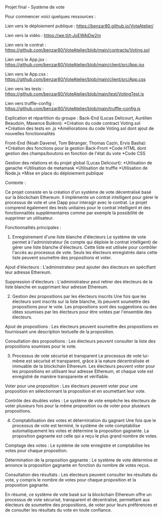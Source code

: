 Projet final - Système de vote

Pour commencer voici quelques ressources :

Lien vers le déploiement publique : https://benzar80.github.io/VoteAtelier/

Lien vers la vidéo : https://we.tl/t-JoEWAiDw2m

Lien vers le contrat : https://github.com/benzar80/VoteAtelier/blob/main/contracts/Voting.sol

Lien vers le App.jsx : https://github.com/benzar80/VoteAtelier/blob/main/client/src/App.jsx

Lien vers le App.css : https://github.com/benzar80/VoteAtelier/blob/main/client/src/App.css

Lien vers les tests  : https://github.com/benzar80/VoteAtelier/blob/main/test/VotingTest.js

Lien vers truffle-config : https://github.com/benzar80/VoteAtelier/blob/main/truffle-config.js

Explication et répartition du groupe :
Back-End (Lucas Delicourt, Aurélien Beaudoin, Maxence Buléon):
    *Création du code contract Voting.sol
    *Création des tests en .js
    *Améliorations du code Voting.sol dont ajout de nouvelles fonctionnalités

Front-End (Noah Davenel, Tom Béranger, Thomas Cazin, Ervis Basha):
    *Création des fonctions pour la gestion Back-Front
    *Code HTML dont gestion des champs/boutons en fonction de l'état du vote
    *Code CSS

Gestion des relations et du projet global (Lucas Delicourt):
    *Utilisation de ganache
    *Utilisation de metamask
    *Utilisation de truffle
    *Utilisation de Node.js
    *Mise en place du déploiement publique


Contexte :

Ce projet consiste en la création d'un système de vote décentralisé basé sur la blockchain Ethereum. Il implémente un contrat intelligent pour gérer le processus de vote et une Dapp pour interagir avec le contrat. Le projet comprend également des tests unitaires pour le contrat intelligent et des fonctionnalités supplémentaires comme par exemple la possibilité de supprimer un utilisateur.

Fonctionnalités principales :
1. Enregistrement d'une liste blanche d'électeurs
Le système de vote permet à l'administrateur (le compte qui déploie le contrat intelligent) de gérer une liste blanche d'électeurs. Cette liste est utilisée pour contrôler l'accès au processus de vote. Seuls les électeurs enregistrés dans cette liste peuvent soumettre des propositions et voter.

Ajout d'électeurs : L'administrateur peut ajouter des électeurs en spécifiant leur adresse Ethereum.

Suppression d'électeurs : L'administrateur peut retirer des électeurs de la liste blanche en supprimant leur adresse Ethereum.

2. Gestion des propositions par les électeurs inscrits
Une fois que les électeurs sont inscrits sur la liste blanche, ils peuvent soumettre des propositions pour le vote. Les propositions sont des suggestions ou des idées soumises par les électeurs pour être votées par l'ensemble des électeurs.

Ajout de propositions : Les électeurs peuvent soumettre des propositions en fournissant une description textuelle de la proposition.

Consultation des propositions : Les électeurs peuvent consulter la liste des propositions soumises pour le vote.

3. Processus de vote sécurisé et transparent
Le processus de vote lui-même est sécurisé et transparent, grâce à la nature décentralisée et immuable de la blockchain Ethereum. Les électeurs peuvent voter pour les propositions en utilisant leur adresse Ethereum, et chaque vote est enregistré de manière transparente et vérifiable.

Voter pour une proposition : Les électeurs peuvent voter pour une proposition en sélectionnant la proposition et en soumettant leur vote.

Contrôle des doubles votes : Le système de vote empêche les électeurs de voter plusieurs fois pour la même proposition ou de voter pour plusieurs propositions.

4. Comptabilisation des votes et détermination du gagnant
Une fois que le processus de vote est terminé, le système de vote comptabilise automatiquement les votes et détermine la proposition gagnante. La proposition gagnante est celle qui a reçu le plus grand nombre de votes.

Comptage des votes : Le système de vote enregistre et comptabilise les votes pour chaque proposition.

Détermination de la proposition gagnante : Le système de vote détermine et annonce la proposition gagnante en fonction du nombre de votes reçus.

Consultation des résultats : Les électeurs peuvent consulter les résultats du vote, y compris le nombre de votes pour chaque proposition et la proposition gagnante.

En résumé, ce système de vote basé sur la blockchain Ethereum offre un processus de vote sécurisé, transparent et décentralisé, permettant aux électeurs de soumettre des propositions, de voter pour leurs préférences et de consulter les résultats du vote en toute confiance.



